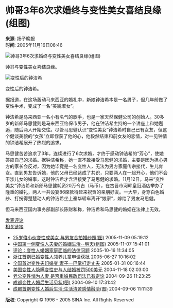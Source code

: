 # 帅哥3年6次求婚终与变性美女喜结良缘(组图)

**来源**: 扬子晚报  
**时间**: 2005年11月16日06:46  

![帅哥3年6次求婚终与变性美女喜结良缘(组图)](http://image2.sina.com.cn/dy/w/2005-11-16/1e217eb7f65185360987e7af746e0da1.jpg)

帅哥与变性美女喜结良缘。

![变性后的钟洁希](http://image2.sina.com.cn/dy/w/2005-11-16/8df76915d490128ad296f1e5f7db7e5c.jpg)

变性后的钟洁希。

据报道，在这场轰动马来西亚的婚礼中，新娘钟洁希本是一名男子，但几年前做了变性手术，变成了一名“美貌淑女”。

钟洁希是马来西亚一名小有名气的歌手，也是一家天然保健公司的创始人。30多岁的新郎马思健则是马来西亚怡保市男子，他在钟洁希主持的一个讲座上和她邂逅，随后两人开始交往。尽管马思健认识“变性美女”钟洁希时自己已有女友，但这个健谈美貌的“女孩”立即俘获了他的心，他毅然结束和前女友的恋情，对一见钟情的钟洁希展开了热烈的追求。

马思健苦苦追求了3年，连续进行了6次求婚，才终于感动钟洁希的“芳心”，使她答应自己的求婚。据钟洁希称，她一直不敢接受马思健的求婚，主要是因为担心男方的家长会反对，因为她毕竟是一名变性人，无法为男方家庭传宗接代，生儿育女。直到男友告诉她，他的父母已经达成了共识，只要两人在一起开心，他们不会干涉儿女的婚事，这时钟洁希才含泪接受了马思健的求婚。11月12日，马来“变性美女”钟洁希和新郎马思健耗资20万令吉（马币），在古晋市河畔皇冠酒店举办了隆重的婚礼，两人一共设宴86席款待赶来祝贺的亲朋好友。一大早，身穿白色婚纱、打扮得楚楚动人的钟洁希坐上豪华轿车离开“娘家”，嫁给了男友马思健。

但马来西亚国内事务部副部长陈财和称，钟洁希和马思健的婚姻在法律上无效。

[发表评论](http://comment4.news.sina.com.cn/comment/comment4.html?channel=sh&newsid=1-1-8310553&style=0)  
[相关链接](http://news.sina.com.cn/s/2005-11-09/05198249011.shtml)  
- [25岁俊小伙变性成美女 与男友合拍婚纱照(图)](http://news.sina.com.cn/s/2005-11-09/05198249011.shtml) 2005-11-09 05:19:12  
- [中国第一例变性人夫妻的婚姻生活--明天(组图)](http://cul.sina.com.cn/t/2005-11-07/1541146304.html) 2005-11-07 15:41:01  
- [评论：变性人婚姻家庭面临的法律问题](http://news.sina.com.cn/c/2005-10-16/11347179890s.shtml) 2005-10-16 11:34:05  
- [浙江首例已婚变性人领养儿童申请获批](http://news.sina.com.cn/s/2005-06-27/10167055361.shtml) 2005-06-27 10:16:02  
- [全国首对变性夫妇婚变 妻子一巴掌打走丈夫](http://news.sina.com.cn/s/2005-01-31/00165716496.shtml) 2005-01-31 00:16:44  
- [美国变性人隐瞒变性史与人结婚被罚500美元](http://news.sina.com.cn/s/2004-11-18/02034269022s.shtml) 2004-11-18 02:03:00  
- [老公变性悄为人妻 是否重婚民政司法已有定论](http://news.sina.com.cn/s/2004-09-26/11103771328s.shtml) 2004-09-26 11:23:25  
- [成都变性人婚后生活见状(图)](http://forum.love.eladies.sina.com.cn/cgi-bin/view.cgi?gid=35&fid=1072&thread=25025&date=20040910) 2004-09-10 17:31:42  
- [成都首例变性人婚后生活:生活清苦感情融洽(图)](http://news.sina.com.cn/s/2004-09-06/11114243234.shtml) 2004-09-06 11:11:39  

**版权**: Copyright © 1996 - 2005 SINA Inc. All Rights Reserved
<!-- tcd_original_link https://news.sina.com.cn/s/2005-11-16/06467451316s.shtml -->

